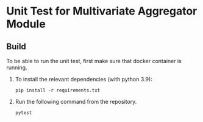 # Unit Test for Multivariate Aggregator Module
## Build

To be able to run the unit test, first make sure that docker container is running.

1. To install the relevant dependencies (with python 3.9):
    ```
    pip install -r requirements.txt
    ```   
2. Run the following command from the repository.
   ```
   pytest
   ```